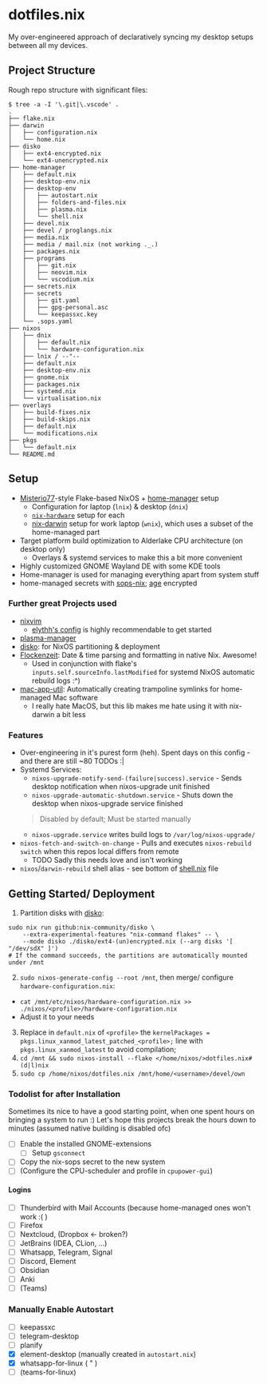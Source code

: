 # dotfiles.nix

My over-engineered approach of declaratively syncing my desktop setups between all my devices.

## Project Structure

Rough repo structure with significant files:

```shell
$ tree -a -I '\.git|\.vscode' .
.
├── flake.nix
├── darwin
│   ├── configuration.nix
│   └── home.nix
├── disko
│   ├── ext4-encrypted.nix
│   └── ext4-unencrypted.nix
├── home-manager
│   ├── default.nix
│   ├── desktop-env.nix
│   ├── desktop-env
│   │   ├── autostart.nix
│   │   ├── folders-and-files.nix
│   │   ├── plasma.nix
│   │   └── shell.nix
│   ├── devel.nix
│   ├── devel / proglangs.nix
│   ├── media.nix
│   ├── media / mail.nix (not working ._.)
│   ├── packages.nix
│   ├── programs
│   │   ├── git.nix
│   │   ├── neovim.nix
│   │   └── vscodium.nix
│   ├── secrets.nix
│   ├── secrets
│   │   ├── git.yaml
│   │   ├── gpg-personal.asc
│   │   └── keepassxc.key
│   └── .sops.yaml
├── nixos
│   ├── dnix
│   │   ├── default.nix
│   │   └── hardware-configuration.nix
│   ├── lnix / --"--
│   ├── default.nix
│   ├── desktop-env.nix
│   ├── gnome.nix
│   ├── packages.nix
│   ├── systemd.nix
│   └── virtualisation.nix
├── overlays
│   ├── build-fixes.nix
│   ├── build-skips.nix
│   ├── default.nix
│   └── modifications.nix
├── pkgs
│   └── default.nix
└── README.md
```

## Setup

- [Misterio77](https://github.com/Misterio77/nix-starter-configs)-style Flake-based NixOS + [home-manager](https://github.com/nix-community/home-manager) setup
  - Configuration for laptop (`lnix`) & desktop (`dnix`)
  - [`nix-hardware`](https://github.com/NixOS/nixos-hardware) setup for each
  - [nix-darwin](https://github.com/lnl7/nix-darwin) setup for work laptop (`wnix`), which uses a subset of the home-managed part
- Target platform build optimization to Alderlake CPU architecture (on desktop only)
  - Overlays & systemd services to make this a bit more convenient
- Highly customized GNOME Wayland DE with some KDE tools
- Home-manager is used for managing everything apart from system stuff
- home-managed secrets with [sops-nix](https://github.com/Mic92/sops-nix); [age](https://github.com/FiloSottile/age) encrypted

### Further great Projects used

- [nixvim](https://github.com/nix-community/nixvim)
  - [elythh's config](https://github.com/elythh/nixvim) is highly recommendable to get started
- [plasma-manager](https://github.com/pjones/plasma-manager)
- [disko](https://github.com/nix-community/disko): for NixOS partitioning & deployment
- [Flockenzeit](https://github.com/balsoft/Flockenzeit): Date & time parsing and formatting in native Nix. Awesome!
  - Used in conjunction with flake's `inputs.self.sourceInfo.lastModified` for systemd NixOS automatic rebuild logs :^)
- [mac-app-util](https://github.com/hraban/mac-app-util): Automatically creating trampoline symlinks for home-managed Mac software
  - I really hate MacOS, but this lib makes me hate using it with nix-darwin a bit less

### Features

- Over-engineering in it's purest form (heh). Spent days on this config - and there are still ~80 TODOs :|
- Systemd Services:
  - `nixos-upgrade-notify-send-(failure|success).service` - Sends desktop notification when nixos-upgrade unit finished
  - `nixos-upgrade-automatic-shutdown.service` - Shuts down the desktop when nixos-upgrade service finished
  > Disabled by default; Must be started manually
  - `nixos-upgrade.service` writes build logs to `/var/log/nixos-upgrade/`
- `nixos-fetch-and-switch-on-change` - Pulls and executes `nixos-rebuild switch` when this repos local differs from remote
  - TODO Sadly this needs love and isn't working
- `nixos`/`darwin-rebuild` shell alias - see bottom of [shell.nix](./home-manager/desktop-env/shell.nix) file

## Getting Started/ Deployment

1. Partition disks with [disko](https://github.com/nix-community/disko):

```shell
sudo nix run github:nix-community/disko \
    --extra-experimental-features "nix-command flakes" -- \
    --mode disko ./disko/ext4-(un)encrypted.nix (--arg disks '[ "/dev/sdX" ]')
# If the command succeeds, the partitions are automatically mounted under /mnt
```

2. `sudo nixos-generate-config --root /mnt`, then merge/ configure `hardware-configuration.nix`:
  - `cat /mnt/etc/nixos/hardware-configuration.nix >> ./nixos/<profile>/hardware-configuration.nix`
  - Adjust it to your needs
3. Replace in `default.nix` of `<profile>` the `kernelPackages = pkgs.linux_xanmod_latest_patched_<profile>;` line with `pkgs.linux_xanmod_latest` to avoid compilation;
4. `cd /mnt && sudo nixos-install --flake </home/nixos/>dotfiles.nix#(d|l)nix`
5. `sudo cp /home/nixos/dotfiles.nix /mnt/home/<username>/devel/own`

### Todolist for after Installation

Sometimes its nice to have a good starting point, when one spent hours on bringing a system to run :)
Let's hope this projects break the hours down to minutes (assumed native building is disabled ofc)

- [ ] Enable the installed GNOME-extensions
  - [ ] Setup `gsconnect`
- [ ] Copy the nix-sops secret to the new system
- [ ] (Configure the CPU-scheduler and profile in `cpupower-gui`)

#### Logins

- [ ] Thunderbird with Mail Accounts (because home-managed ones won't work :( )
- [ ] Firefox
- [ ] Nextcloud, (Dropbox <- broken?)
- [ ] JetBrains (IDEA, CLion, ...)
- [ ] Whatsapp, Telegram, Signal
- [ ] Discord, Element
- [ ] Obsidian
- [ ] Anki
- [ ] (Teams)

### Manually Enable Autostart

- [ ] keepassxc
- [ ] telegram-desktop
- [ ] planify
- [x] element-desktop (manually created in `autostart.nix`)
- [x] whatsapp-for-linux ( " )
- [ ] (teams-for-linux)
